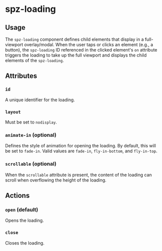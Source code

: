 # spz-loading

## Usage

The `spz-loading` component defines child elements that display in a
full-viewport overlay/modal. When the user taps or clicks an element (e.g., a
button), the `spz-loading` ID referenced in the clicked element's `on`
attribute triggers the loading to take up the full viewport and displays the
child elements of the `spz-loading`.

## Attributes

### `id`

A unique identifier for the loading.

### `layout`

Must be set to `nodisplay`.

### `animate-in` (optional)

Defines the style of animation for opening the loading. By default, this will
be set to `fade-in`. Valid values are `fade-in`, `fly-in-bottom`, and
`fly-in-top`.

### `scrollable` (optional)

When the `scrollable` attribute is present, the content of the loading can
scroll when overflowing the height of the loading.

## Actions

### `open` (default)

Opens the loading.

### `close`

Closes the loading.
